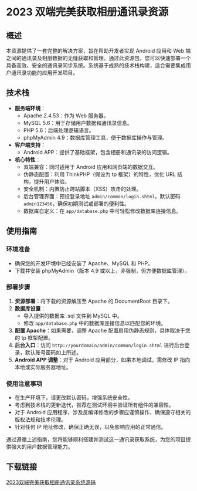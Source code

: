 # 2023 双端完美获取相册通讯录资源

## 概述

本资源提供了一套完整的解决方案，旨在帮助开发者实现 Android 应用和 Web 端之间的通讯录及相册数据的无缝获取和管理。通过此资源包，您可以快速部署一个具备高效、安全的通讯录同步系统。系统基于成熟的技术栈构建，适合需要集成用户通讯录功能的应用开发项目。

## 技术栈

- **服务端环境**：
  - Apache 2.4.53：作为 Web 服务器。
  - MySQL 5.6：用于存储用户数据和通讯录信息。
  - PHP 5.6：后端处理逻辑语言。
  - phpMyAdmin 4.9：数据库管理工具，便于数据库操作与管理。
- **客户端支持**：
  - Android APP：提供了基础框架，包含相册和通讯录的访问逻辑。
- **核心特性**：
  - 双端兼容：同时适用于 Android 应用和网页端的数据交互。
  - 伪静态配置：利用 ThinkPHP（假设为 tp 框架）的特性，优化 URL 结构，提升用户体验。
  - 安全机制：内置防止跨站脚本（XSS）攻击的处理。
  - 后台管理界面：预设登录地址 `admin/common/login.shtml`，默认密码 `admin123456`，确保初期测试或部署的便利性。
  - 数据库自定义：在 `app/database.php` 中可轻松修改数据库连接信息。

## 使用指南

### 环境准备

- 确保您的开发环境中已经安装了 Apache、MySQL 和 PHP。
- 下载并安装 phpMyAdmin（版本 4.9 或以上，非强制，但方便数据库管理）。

### 部署步骤

1. **资源部署**：将下载的资源解压至 Apache 的 DocumentRoot 目录下。
2. **数据库设置**：
   - 导入提供的数据库 .sql 文件到 MySQL 中。
   - 修改 `app/database.php` 中的数据库连接信息以匹配您的环境。
3. **配置 Apache**：如果需要，调整 Apache 配置启用伪静态规则，具体取决于您的 tp 框架配置。
4. **后台入口**：访问 `http://yourdomain/admin/common/login.shtml` 进行后台登录，默认账号密码如上所述。
5. **Android APP 调整**：对于 Android 应用部分，如果本地调试，需修改 IP 指向本地或实际服务器地址。

### 使用注意事项

- 在生产环境下，请更改默认密码，增强系统安全性。
- 考虑到技术栈的更新迭代，推荐在测试环境中验证所有组件的兼容性。
- 对于 Android 应用程序，涉及反编译修改的步骤应谨慎操作，确保遵守相关的版权法规和技术伦理。
- 针对任何 IP 地址修改，确保正确无误，以免影响应用的正常通信。

通过遵循上述指南，您将能够顺利搭建并测试这一通讯录获取系统，为您的项目提供强大的用户数据管理能力。

## 下载链接

[2023双端完美获取相册通讯录系统源码](https://pan.quark.cn/s/82fd5067f77a)